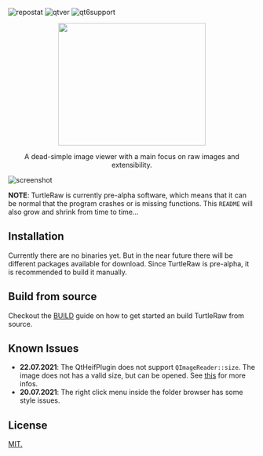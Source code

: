 ![repostat](https://img.shields.io/badge/repo%20status-Active-brightgreen) ![qtver](https://img.shields.io/badge/qt5-5.12%2B-orange) ![qt6support](https://img.shields.io/badge/qt6-unsupported-red)

<p align="center">
  <a href="https://gulpjs.com">
    <img height="250" width="300" src="https://raw.githubusercontent.com/yeahitsjan/turtleraw/develop/resources/icons/logo_with_text.svg">
  </a>
  <p align="center">A dead-simple image viewer with a main focus on raw images and extensibility.</p>
</p>


![screenshot](https://raw.githubusercontent.com/yeahitsjan/turtleraw/develop/.github/images/screenshot-1.png)

**NOTE**: TurtleRaw is currently pre-alpha software, which means that it can be normal that the program crashes or is missing functions. This ``README`` will also grow and shrink from time to time...

## Installation

Currently there are no binaries yet. But in the near future there will be different packages available for download. Since TurtleRaw is pre-alpha, it is recommended to build it manually.

## Build from source

Checkout the [BUILD](https://github.com/yeahitsjan/turtleraw/blob/develop/BUILD.md) guide on how to get started an build TurtleRaw from source.

## Known Issues

- **22.07.2021**: The QtHeifPlugin does not support ``QImageReader::size``. The image does not has a valid size, but can be opened. See [this](https://github.com/jakar/qt-heif-image-plugin/issues/20) for more infos.
- **20.07.2021**: The right click menu inside the folder browser has some style issues.

## License

[MIT.](https://github.com/yeahitsjan/turtleraw/blob/develop/LICENSE)